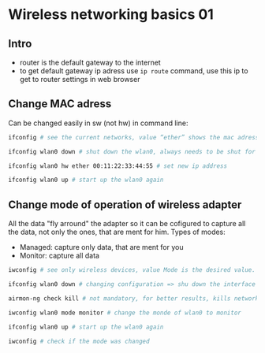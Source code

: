 # Wireless networking basics 01

## Intro
- router is the default gateway to the internet
- to get default gateway ip adress use `ip route` command, use this ip to get to router settings in web browser

## Change MAC adress
Can be changed easily in sw (not hw) in command line:

```bash
ifconfig # see the current networks, value “ether” shows the mac adress

ifconfig wlan0 down # shut down the wlan0, always needs to be shut for any configuration

ifconfig wlan0 hw ether 00:11:22:33:44:55 # set new ip address

ifconfig wlan0 up # start up the wlan0 again
```


## Change mode of operation of wireless adapter
All the data "fly arround" the adapter so it can be cofigured to capture all the data, not only the ones, that are ment for him. Types of modes:
- Managed: capture only data, that are ment for you
- Monitor: capture all data

```bash
iwconfig # see only wireless devices, value Mode is the desired value.

ifconfig wlan0 down # changing configuration => shu down the interface

airmon-ng check kill # not mandatory, for better results, kills network manager (disconecting from network)

iwconfig wlan0 mode monitor # change the monde of wlan0 to monitor

ifconfig wlan0 up # start up the wlan0 again

iwconfig # check if the mode was changed
```

